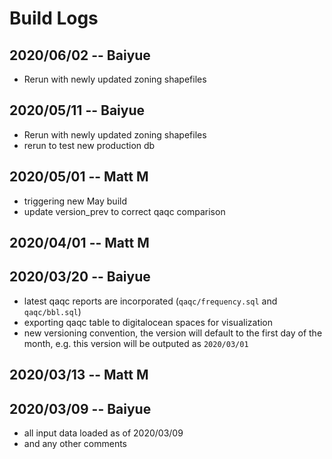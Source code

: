 # Build Logs


## 2020/06/02 -- Baiyue
+ Rerun with newly updated zoning shapefiles

## 2020/05/11 -- Baiyue
+ Rerun with newly updated zoning shapefiles
+ rerun to test new production db

## 2020/05/01 -- Matt M
+ triggering new May build
+ update version_prev to correct qaqc comparison

## 2020/04/01 -- Matt M

## 2020/03/20 -- Baiyue
+ latest qaqc reports are incorporated (`qaqc/frequency.sql` and `qaqc/bbl.sql`)
+ exporting qaqc table to digitalocean spaces for visualization
+ new versioning convention, the version will default to the first day of the month, e.g. this version will be outputed as `2020/03/01`

## 2020/03/13 -- Matt M

## 2020/03/09 -- Baiyue
+ all input data loaded as of 2020/03/09
+ and any other comments
